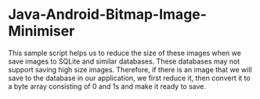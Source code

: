 # Java-Android-Bitmap-Image-Minimiser
This sample script helps us to reduce the size of these images when we save images to SQLite and similar databases. 
These databases may not support saving high size images. 
Therefore, if there is an image that we will save to the database in our application, we first reduce it, then convert it to a byte array consisting of 0 and 1s and make it ready to save.

